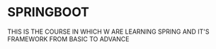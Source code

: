 # SPRINGBOOT
THIS IS THE COURSE IN WHICH W ARE LEARNING SPRING AND IT'S FRAMEWORK FROM BASIC TO ADVANCE

